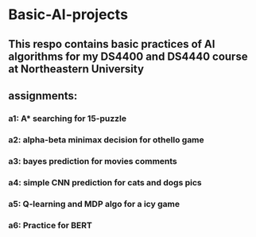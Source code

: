 # Basic-AI-projects

## This respo contains basic practices of AI algorithms for my DS4400 and DS4440 course at Northeastern University

## assignments:

### a1: A* searching for 15-puzzle

### a2: alpha-beta minimax decision for othello game

### a3: bayes prediction for movies comments

### a4: simple CNN prediction for cats and dogs pics 

### a5: Q-learning and MDP algo for a icy game 

### a6: Practice for BERT
